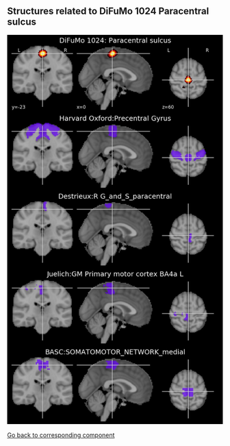 


## Structures related to DiFuMo 1024 Paracentral sulcus

![864](864.jpg "Structures related to DiFuMo 1024 Paracentral sulcus")

[Go back to corresponding component](https://parietal-inria.github.io/DiFuMo/1024/html/864.html)